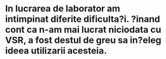 # In lucrarea de laborator am intimpinat diferite dificulta?i. ?inand cont ca n-am mai lucrat niciodata cu VSR, a fost destul de greu sa in?eleg ideea utilizarii acesteia.